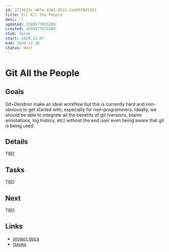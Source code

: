 ```yaml
---
id: 37f3623c-d87e-4181-8531-2edb578d3391
title: Git All the People
desc: ''
updated: 1599577035289
created: 1599577035289
stub: false
start: 2020.12.07
end: 2020.12.16
status: Next
---
```

# Git All the People

## Goals

Git+Dendron make an ideal workflow but this is currently hard and non-obvious to get started with, especially for non-programmers. Ideally, we should be able to integrate all the benefits of git (versions, blame annotations, log history, etc) without the end user even being aware that git is being used.

## Details

TBD

## Tasks

TBD

## Next
TBD

## Links
- [project docs](https://dendron.so/notes/37f3623c-d87e-4181-8531-2edb578d3391.html)
- [issues](https://github.com/dendronhq/dendron/labels/pro.git)
